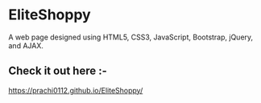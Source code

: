 # EliteShoppy
A web page designed using HTML5, CSS3, JavaScript, Bootstrap, jQuery, and AJAX.

## Check it out here :-

https://prachi0112.github.io/EliteShoppy/
